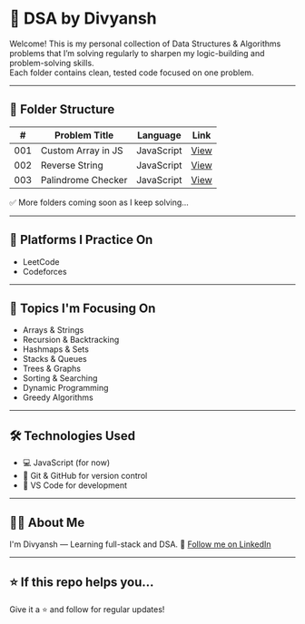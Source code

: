 # 🧠 DSA by Divyansh

Welcome! This is my personal collection of Data Structures & Algorithms problems that I’m solving regularly to sharpen my logic-building and problem-solving skills.  
Each folder contains clean, tested code focused on one problem.

---

## 📁 Folder Structure

| #   | Problem Title       | Language   | Link |
|-----|---------------------|------------|------|
| 001 | Custom Array in JS  | JavaScript | [View](./001-custom-array) |
| 002 | Reverse String      | JavaScript | [View](./002-Reverse-String) |
| 003 | Palindrome Checker  | JavaScript | [View](./003-Palindromes) |

✅ More folders coming soon as I keep solving...

---

## 🚀 Platforms I Practice On
- LeetCode
- Codeforces

---

## 📌 Topics I'm Focusing On
- Arrays & Strings
- Recursion & Backtracking
- Hashmaps & Sets
- Stacks & Queues
- Trees & Graphs
- Sorting & Searching
- Dynamic Programming
- Greedy Algorithms

---

## 🛠️ Technologies Used
- 💻 JavaScript (for now)
- 📁 Git & GitHub for version control
- 🧪 VS Code for development

---

## 👨‍💻 About Me
I'm Divyansh — Learning full-stack and DSA. 
📎 [Follow me on LinkedIn](https://www.linkedin.com/in/divyansh-baghel/)

---

## ⭐️ If this repo helps you...
Give it a ⭐ and follow for regular updates!
